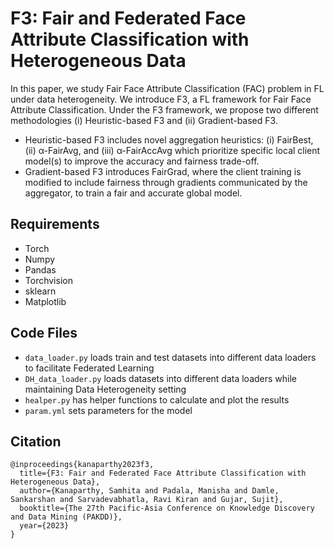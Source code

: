 # F3: Fair and Federated Face Attribute Classification with Heterogeneous Data

In this paper, we study Fair Face Attribute Classification (FAC) problem in FL under data heterogeneity. We introduce F3, a FL framework for Fair Face Attribute Classification. Under the F3 framework, we propose two different methodologies (i) Heuristic-based F3 and (ii) Gradient-based F3.

- Heuristic-based F3 includes novel aggregation heuristics: (i) FairBest, (ii) α-FairAvg, and (iii) α-FairAccAvg which prioritize specific local client
model(s) to improve the accuracy and fairness trade-off.
- Gradient-based F3 introduces FairGrad, where the client training is modified to include fairness through gradients communicated by the aggregator, to train a fair and accurate global model.

## Requirements
- Torch
- Numpy
- Pandas
- Torchvision
- sklearn
- Matplotlib

## Code Files
- `data_loader.py` loads train and test datasets into different data loaders to facilitate Federated Learning
- `DH_data_loader.py` loads datasets into different data loaders while maintaining Data Heterogeneity setting
- `healper.py` has helper functions to calculate and plot the results 
- `param.yml` sets parameters for the model

## Citation
```
@inproceedings{kanaparthy2023f3,
  title={F3: Fair and Federated Face Attribute Classification with Heterogeneous Data},
  author={Kanaparthy, Samhita and Padala, Manisha and Damle, Sankarshan and Sarvadevabhatla, Ravi Kiran and Gujar, Sujit},
  booktitle={The 27th Pacific-Asia Conference on Knowledge Discovery and Data Mining (PAKDD)},
  year={2023}
}
```
